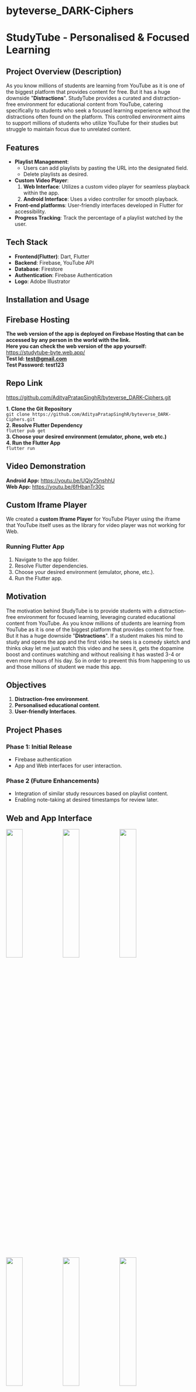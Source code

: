 # byteverse_DARK-Ciphers
# StudyTube - Personalised & Focused Learning

## Project Overview (Description)
As you know millions of students are learning from YouTube as it is one of the biggest platform that provides content for free. But it has a huge downside "**Distractions**".
StudyTube provides a curated and distraction-free environment for educational content from YouTube, catering specifically to students who seek a focused learning experience without the distractions often found on the platform. This controlled environment aims to support millions of students who utilize YouTube for their studies but struggle to maintain focus due to unrelated content.

## Features

- **Playlist Management**:
    - Users can add playlists by pasting the URL into the designated field.
    - Delete playlists as desired.
- **Custom Video Player**:
    1. **Web Interface**: Utilizes a custom video player for seamless playback within the app.
    2. **Android Interface**: Uses a video controller for smooth playback.
- **Front-end platforms**: User-friendly interfaces developed in Flutter for accessibility.
- **Progress Tracking**: Track the percentage of a playlist watched by the user.

## Tech Stack

- **Frontend(Flutter)**: Dart, Flutter
- **Backend**: Firebase, YouTube API
- **Database**: Firestore 
- **Authentication**: Firebase Authentication
- **Logo**: Adobe Illustrator

## Installation and Usage

## Firebase Hosting 
**The web version of the app is deployed on Firebase Hosting that can be accessed by any person in the world with the link.** <br>
**Here you can check the web version of the app yourself:** https://studytube-byte.web.app/ <br>
**Test Id: test@gmail.com** <br>
**Test Password: test123** <br>

## Repo Link
https://github.com/AdityaPratapSinghR/byteverse_DARK-Ciphers.git

**1. Clone the Git Repository**<br>
`git clone https://github.com/AdityaPratapSinghR/byteverse_DARK-Ciphers.git`  <br>
**2. Resolve Flutter Dependency**<br>
`flutter pub get` <br>
**3. Choose your desired environment (emulator, phone, web etc.)** <br>
**4. Run the Flutter App** <br>
`flutter run` <br>

## Video Demonstration
**Android App:** https://youtu.be/UQjy25nshhU <br>
**Web App:** https://youtu.be/6fHbanTr30c <br>

## Custom Iframe Player
We created a **custom Iframe Player** for YouTube Player using the iframe that YouTube itself uses as the library for video player was not working for Web. <br>

### Running Flutter App <br>

1. Navigate to the app folder. <br>
2. Resolve Flutter dependencies. <br>
3. Choose your desired environment (emulator, phone, etc.). <br>
4. Run the Flutter app. <br>

## Motivation

The motivation behind StudyTube is to provide students with a distraction-free environment for focused learning, leveraging curated educational content from YouTube. As you know millions of students are learning from YouTube as it is one of the biggest platform that provides content for free. But it has a huge downside "**Distractions**".
If a student makes his mind to study and opens the app and the first video he sees is a comedy sketch and thinks okay let me just watch this video and he sees it, gets the dopamine boost and continues watching and without realising it has wasted 3-4 or even more hours of his day. So in order 
to prevent this from happening to us and those millions of student we made this app.

## Objectives

1. **Distraction-free environment**.
2. **Personalised educational content**. 
3. **User-friendly Interfaces**.

## Project Phases 

### Phase 1: Initial Release
- Firebase authentication <br>
- App and Web interfaces for user interaction. <br>

### Phase 2 (Future Enhancements)
- Integration of similar study resources based on playlist content. <br>
- Enabling note-taking at desired timestamps for review later. <br>

## Web and App Interface
<img src ="https://raw.githubusercontent.com/AdityaPratapSinghR/byteverse_DARK-Ciphers/main/study_tube/assets/images/App%20Images%20(11).png" width=30% height=30%> <img src ="https://raw.githubusercontent.com/AdityaPratapSinghR/byteverse_DARK-Ciphers/main/study_tube/assets/images/App%20Images%20(3).png" width=30% height=30%> 
<img src ="https://raw.githubusercontent.com/AdityaPratapSinghR/byteverse_DARK-Ciphers/main/study_tube/assets/images/App%20Images%20(10).png" width=30% height=30%> <img src ="https://raw.githubusercontent.com/AdityaPratapSinghR/byteverse_DARK-Ciphers/main/study_tube/assets/images/App%20Images%20(9).png" width=30% height=30%>
<img src ="https://raw.githubusercontent.com/AdityaPratapSinghR/byteverse_DARK-Ciphers/main/study_tube/assets/images/App%20Images%20(1).png" width=30% height=30%> <img src ="https://raw.githubusercontent.com/AdityaPratapSinghR/byteverse_DARK-Ciphers/main/study_tube/assets/images/App%20Images%20(8).png" width=30% height=30%>
<img src ="https://raw.githubusercontent.com/AdityaPratapSinghR/byteverse_DARK-Ciphers/main/study_tube/assets/images/App%20Images%20(7).png" width=30% height=30%> <img src ="https://raw.githubusercontent.com/AdityaPratapSinghR/byteverse_DARK-Ciphers/main/study_tube/assets/images/App%20Images%20(6).png" width=30% height=30%>
<img src ="https://raw.githubusercontent.com/AdityaPratapSinghR/byteverse_DARK-Ciphers/main/study_tube/assets/images/App%20Images%20(15).png" width=30% height=30%> <img src ="https://raw.githubusercontent.com/AdityaPratapSinghR/byteverse_DARK-Ciphers/main/study_tube/assets/images/App%20Images%20(14).png" width=30% height=30%>
<img src ="https://raw.githubusercontent.com/AdityaPratapSinghR/byteverse_DARK-Ciphers/main/study_tube/assets/images/App%20Images%20(4).png" width=30% height=30%> <img src ="https://raw.githubusercontent.com/AdityaPratapSinghR/byteverse_DARK-Ciphers/main/study_tube/assets/images/App%20Images%20(13).png" width=30% height=30%>
<img src ="https://raw.githubusercontent.com/AdityaPratapSinghR/byteverse_DARK-Ciphers/main/study_tube/assets/images/App%20Images%20(12).png" width=30% height=30%>


